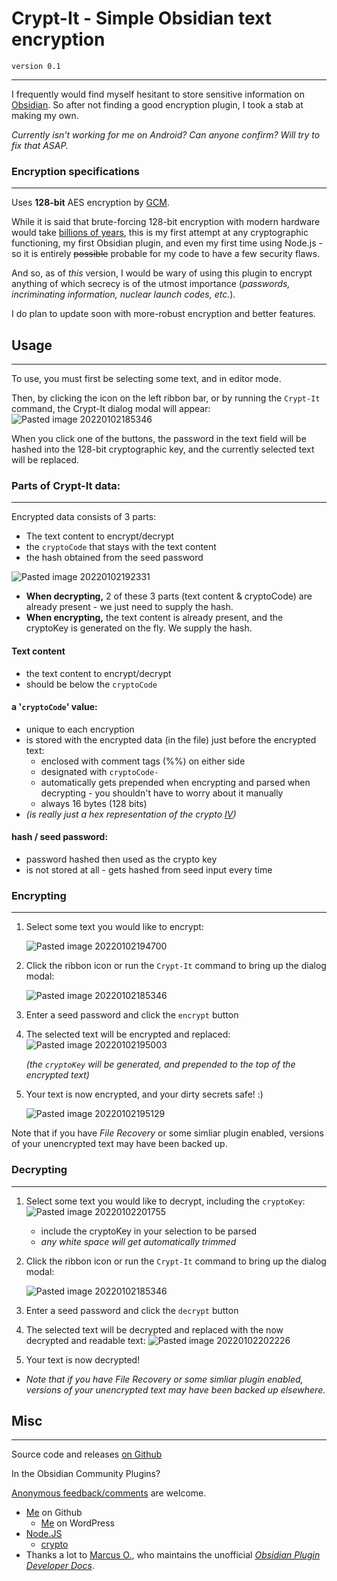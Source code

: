 # Crypt-It - Simple Obsidian text encryption
`version 0.1`

---

I frequently would find myself hesitant to store sensitive information on [Obsidian](https://obsidian.md/). So after not finding a good encryption plugin, I took a stab at making my own.

*Currently isn't working for me on Android? Can anyone confirm? Will try to fix that ASAP.*

### Encryption specifications
---

Uses **128-bit** AES encryption by [GCM](https://en.wikipedia.org/wiki/Galois/Counter_Mode).

While it is said that brute-forcing 128-bit encryption with modern hardware would take [billions of years](https://medium.com/@drgutteridge/whats-the-deal-with-encryption-strength-is-128-bit-encryption-enough-or-do-you-need-more-3338b53f1e3d), this is my first attempt at any cryptographic functioning, my first Obsidian plugin, and even my first time using Node.js - so it is entirely ~~possible~~ probable for my code to have a few security flaws.

And so, as of *this* version, I would be wary of using this plugin to encrypt anything of which secrecy is of the utmost importance (*passwords, incriminating information, nuclear launch codes, etc.*).

I do plan to update soon with more-robust encryption and better features.

## Usage
---

To use, you must first be selecting some text, and in editor mode.

Then, by clicking the icon on the left ribbon bar, or by running the  `Crypt-It`  command, the Crypt-It dialog modal will appear:
![Pasted image 20220102185346](https://user-images.githubusercontent.com/54555500/147898434-be6ffc8b-7e8e-4e81-b278-efdc9c609818.png)


When you click one of the buttons, the password in the text field will be hashed into the 128-bit cryptographic key, and the currently selected text will be replaced.

### **Parts of Crypt-It data:**
---

Encrypted data consists of 3 parts:
- The text content to encrypt/decrypt
- the `cryptoCode` that stays with the text content
- the hash obtained from the seed password

![Pasted image 20220102192331](https://user-images.githubusercontent.com/54555500/147898428-31b59f40-850e-406e-8af7-146a887c2c64.png)

- **When decrypting,** 2 of these 3 parts (text content & cryptoCode) are already present - we just need to supply the hash.
- **When encrypting,** the text content is already present, and the cryptoKey is generated on the fly. We supply the hash. 



#### Text content
- the text content to encrypt/decrypt
- should be below the `cryptoCode`


#### **a '`cryptoCode`' value**:
- unique to each encryption
- is stored with the encrypted data (in the file) just before the encrypted text:
	- enclosed with comment tags (\%\%) on either side
	- designated with `cryptoCode-`
	-  automatically gets prepended when encrypting and parsed when decrypting - you shouldn't have to worry about it manually
	-  always 16 bytes (128 bits)
-  *(is really just a hex representation of the crypto [IV](https://en.wikipedia.org/wiki/Initialization_vector))*



#### **hash / seed password**:
- password hashed then used as the crypto key
- is not stored at all - gets hashed from seed input every time




### Encrypting
---

1. Select some text you would like to encrypt:
	
	![Pasted image 20220102194700](https://user-images.githubusercontent.com/54555500/147898670-585fe7d8-a0b5-4add-a619-6cc5117331ea.png)



2. Click the ribbon icon or run the `Crypt-It` command to bring up the dialog modal:

	![Pasted image 20220102185346](https://user-images.githubusercontent.com/54555500/147898249-b19b1df8-3009-481c-8b02-c73da0baf9af.png)

	
3. Enter a seed password and click the `encrypt` button

4. The selected text will be encrypted and replaced:
	![Pasted image 20220102195003](https://user-images.githubusercontent.com/54555500/147898278-1fa5c4f2-1b9e-4298-ac9a-e7acc4ebe67c.png)
	
	*(the `cryptoKey` will be generated, and prepended to the top of the encrypted text)*

5. Your text is now encrypted, and your dirty secrets safe!   :)

	![Pasted image 20220102195129](https://user-images.githubusercontent.com/54555500/147898346-b58982f2-ab9c-4fec-b55a-3734643c5420.png)

	


Note that if you have *File Recovery* or some simliar plugin enabled, versions of your unencrypted text may have been backed up.


### Decrypting
---

1. Select some text you would like to decrypt, including the `cryptoKey`:
	![Pasted image 20220102201755](https://user-images.githubusercontent.com/54555500/147898367-68ab8312-77cc-4e4c-880e-6f984056a689.png)

	- include the cryptoKey in your selection to be parsed
	- *any white space will get automatically trimmed*


2. Click the ribbon icon or run the `Crypt-It` command to bring up the dialog modal:

	![Pasted image 20220102185346](https://user-images.githubusercontent.com/54555500/147898363-54cac967-a6f8-4645-b4b9-2a7a33535705.png)

	
3. Enter a seed password and click the `decrypt` button

4. The selected text will be decrypted and replaced with the now decrypted and readable text:
	![Pasted image 20220102202226](https://user-images.githubusercontent.com/54555500/147898386-9795c485-b683-4699-9692-8fa38891f370.png)


5. Your text is now decrypted!
	


- *Note that if you have *File Recovery* or some simliar plugin enabled, versions of your unencrypted text may have been backed up elsewhere.*



## Misc
---

Source code and releases [on Github](https://github.com/cheeseonamonkey/obsPlug) 

In the Obsidian Community Plugins?
		
[Anonymous feedback/comments](https://freesuggestionbox.com/pub/fmdkdnm) are welcome.

- [Me](https://github.com/cheeseonamonkey) on Github
	- [Me](www.alexanderhuso.wordpress.com) on WordPress
- [Node.JS](https://nodejs.org/en/)
	- [crypto](https://nodejs.org/api/crypto.html)
- Thanks a lot to [Marcus O.](https://github.com/marcusolsson), who maintains the unofficial *[Obsidian Plugin Developer Docs](https://marcus.se.net/obsidian-plugin-docs/)*.
